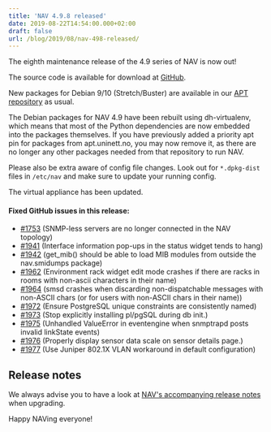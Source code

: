 ```yaml
---
title: 'NAV 4.9.8 released'
date: 2019-08-22T14:54:00.000+02:00
draft: false
url: /blog/2019/08/nav-498-released/
---
```


The eighth maintenance release of the 4.9 series of NAV is now out!

The source code is available for download at [GitHub](https://github.com/UNINETT/nav/releases).

New packages for Debian 9/10 (Stretch/Buster) are available in our [APT repository](https://nav.uninett.no/install-instructions/#debian) as usual.

The Debian packages for NAV 4.9 have been rebuilt using dh-virtualenv, which means that most of the Python dependencies are now embedded into the packages themselves. If you have previously added a priority apt pin for packages from apt.uninett.no, you may now remove it, as there are no longer any other packages needed from that repository to run NAV.

Please also be extra aware of config file changes. Look out for `*.dpkg-dist` files in `/etc/nav` and make sure to update your running config.

The virtual appliance has been updated.

#### Fixed GitHub issues in this release:

*   [#1753](https://github.com/Uninett/nav/issues/1753) (SNMP-less servers are no longer connected in the NAV topology)
*   [#1941](https://github.com/Uninett/nav/issues/1941) (Interface information pop-ups in the status widget tends to hang)
*   [#1942](https://github.com/Uninett/nav/issues/1942) (get\_mib() should be able to load MIB modules from outside the nav.smidumps package)
*   [#1962](https://github.com/Uninett/nav/issues/1962) (Environment rack widget edit mode crashes if there are racks in rooms with non-ascii characters in their name)
*   [#1964](https://github.com/Uninett/nav/issues/1964) (smsd crashes when discarding non-dispatchable messages with non-ASCII chars (or for users with non-ASCII chars in their name))
*   [#1972](https://github.com/Uninett/nav/pull/1972) (Ensure PostgreSQL unique constraints are consistently named)
*   [#1973](https://github.com/Uninett/nav/pull/1973) (Stop explicitly installing pl/pgSQL during db init.)
*   [#1975](https://github.com/Uninett/nav/issues/1975) (Unhandled ValueError in eventengine when snmptrapd posts invalid linkState events)
*   [#1976](https://github.com/Uninett/nav/pull/1976) (Properly display sensor data scale on sensor details page.)
*   [#1977](https://github.com/Uninett/nav/pull/1977) (Use Juniper 802.1X VLAN workaround in default configuration)

Release notes
-------------

We always advise you to have a look at [NAV's accompanying release notes](https://nav.uninett.no/doc/4.9/release-notes.html#nav-4-9) when upgrading.

Happy NAVing everyone!
